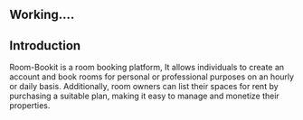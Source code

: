## Working....
## Introduction
Room-Bookit is a room booking platform, It allows individuals to create an account and book rooms for personal or professional purposes on an hourly or daily basis. Additionally, room owners can list their spaces for rent by purchasing a suitable plan, making it easy to manage and monetize their properties.
